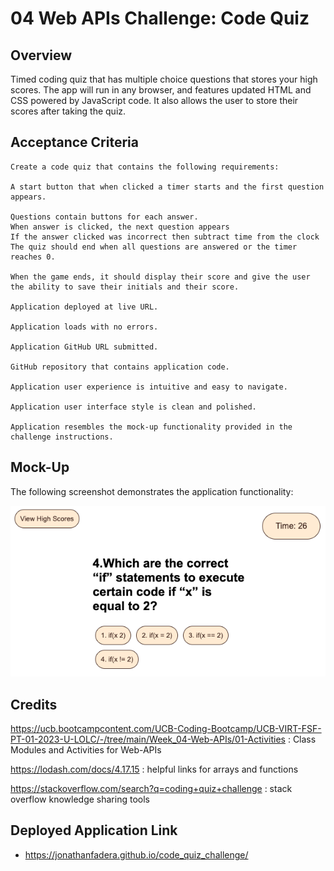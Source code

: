 # 04 Web APIs Challenge: Code Quiz

## Overview

Timed coding quiz that has multiple choice questions that stores your high scores. The app will run in any browser, and features updated HTML and CSS powered by JavaScript code. It also allows the user to store their scores after taking the quiz.


## Acceptance Criteria

    Create a code quiz that contains the following requirements:

    A start button that when clicked a timer starts and the first question appears.

    Questions contain buttons for each answer.
    When answer is clicked, the next question appears
    If the answer clicked was incorrect then subtract time from the clock
    The quiz should end when all questions are answered or the timer reaches 0.

    When the game ends, it should display their score and give the user the ability to save their initials and their score.

    Application deployed at live URL.

    Application loads with no errors.

    Application GitHub URL submitted.

    GitHub repository that contains application code.

    Application user experience is intuitive and easy to navigate.

    Application user interface style is clean and polished.

    Application resembles the mock-up functionality provided in the challenge instructions.

## Mock-Up

The following screenshot demonstrates the application functionality:

![Alt Text](./assets/images/Screenshot%202023-03-09%20at%204.14.36%20PM.png)

## Credits

https://ucb.bootcampcontent.com/UCB-Coding-Bootcamp/UCB-VIRT-FSF-PT-01-2023-U-LOLC/-/tree/main/Week_04-Web-APIs/01-Activities : Class Modules and Activities for Web-APIs

https://lodash.com/docs/4.17.15 : helpful links for arrays and functions 

https://stackoverflow.com/search?q=coding+quiz+challenge : stack overflow knowledge sharing tools

## Deployed Application Link

* https://jonathanfadera.github.io/code_quiz_challenge/